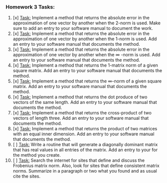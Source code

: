 ### Homework 3 Tasks:

1. [x] [Task:](1-2normabserr.md)
 Implement a method that returns the absolute error in the approximation of one vector by another when the 2-norm is used. Make sure to add an entry to your software manual to document the work.
2. [x] [Task:](2-1normabserr.md)
 Implement a method that returns the absolute error in the approximation of one vector by another when the 1-norm is used. Add an entry to your software manual that documents the method.
3. [x] [Task:](3-infnormabserr.md)
 Implement a method that returns the absolute error in the approximation of one vector by another when the ∞
-norm is used. Add an entry to your software manual that documents the method. 
4. [x] [Task:](4-1matrixnorm.md)
 Implement a method that returns the 1-matrix norm of a given square matrix. Add an entry to your software manual that documents the method. 
5. [x] [Task:](5-infmatrixnorm.md)
 Implement a method that returns the ∞-norm of a given square matrix. Add an entry to your software manual that documents the method.
6. [x] [Task:](6-dotproduct.md)
 Implement a method that returns the dot produce of two vectors of the same length. Add an entry to your software manual that documents the method.
7. [x] [Task:](7-crossproduct.md)
 Implement a method that returns the cross-product of two vectors of length three. Add an entry to your software manual that documents the method.
8. [x] [Task:](8-matrixmultiplication.md)
 Implement a method that returns the product of two matrices with an equal inner dimension. Add an entry to your software manual that documents the method.
9. [ ] [Task:](9-diagdom.md)
 Write a routine that will generate a diagonally dominant matrix that has real values in all entries of the matrix. Add an entry to your for the method you create.
10. [ ] [Task:](10-MatrixNormDiscussion.md)
 Search the internet for sites that define and discuss the Frobenius matrix norm. Also, look for sites that define consistent matrix norms. Summarize in a paragraph or two what you found and as usual cite the sites.
